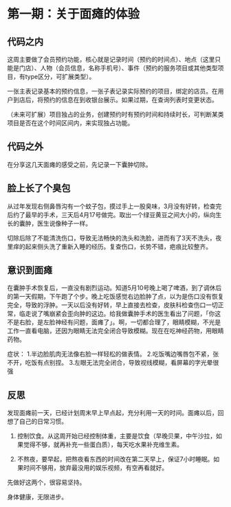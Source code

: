 # 第一期：关于面瘫的体验

## 代码之内

这周主要做了会员预约功能，核心就是记录时间（预约的时间点）、地点（这里只能是门店）、人物（会员信息，名称手机号）、事件（预约的服务项目或其他类型项目，有type区分，可扩展类型）。

一张主表记录基本的预约信息，一张子表记录实际预约的项目，绑定的店员。在用户到店后，将预约的信息在到收银台展示。如果过期，在查询列表时变更状态。

（未来可扩展）项目独占的业务，创建预约时有预约时间和持续时长，可判断某类项目是否在这个时间区间内，来实现独占功能。

## 代码之外

在分享这几天面瘫的感受之前，先记录一下囊肿切除。

## 脸上长了个臭包

从过年发现右侧鼻唇沟有一个蚊子包，摸过手上一股臭味，3月没有好转，检查完后约了最早的手术，三天后4月17号做完。取出一个绿豆黄豆之间大小的，纵向生长的囊肿，医生说像种子一样。

切除后除了不能清洗伤口，导致无法畅快的洗头和洗脸，进而有了3天不洗头，夜里痒的起来侧头洗了重新入睡的经历。复查伤口，长势不错，疤痕比较整齐。

## 意识到面瘫

在囊肿手术恢复后，一直没有剧烈运动。知道5月10号晚上喝了啤酒，到了调休后的第一天假期，下午跑了个步。晚上吃饭感觉右边脸肿了点，以为是伤口没有恢复完全，导致的浮肿。一天以后没有好转，早上直接去检查，皮肤科检查伤口一切正常，临走说了嘴崩紧会歪向肿的这边。给我做囊肿手术的医生看出了问题，「你这不是右脸，是左脸神经有问题，面瘫了」。啊，一切都合理了，眼睛模糊，不光是工作一直看电脑，还因为眼睛无法完全闭合导致模糊。现在在吃神经药物，用眼睛药物。

症状：
1.半边脸肌肉无法像右脸一样轻松的做表情。
2.吃饭嘴边嘴唇包不紧，张不开，吃饭有点别捏。
3.左眼无法完全闭合，导致视线模糊，看屏幕的字光晕很强

## 反思

发现面瘫前一天，已经计划周末早上早点起，充分利用一天的时间。面瘫以后，回想了自己的日常习惯。

1. 控制饮食。从这周开始已经控制体重，主要是饮食（早晚贝果，中午沙拉，如果觉得不够，就再补充一些蛋白质），每天吃水果补充维生素。

2. 不熬夜，要早起，把熬夜看东西的时间改在第二天早上，保证7小时睡眠。如果时间不够用，放弃最没用的娱乐视频，有空再看就好。

先做好这两个，很容易坚持。

身体健康，无限进步。
